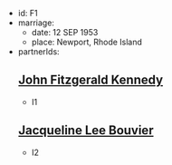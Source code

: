 - id: F1
- marriage:
  - date: 12 SEP 1953
  - place: Newport, Rhode Island
- partnerIds:
  ## [John Fitzgerald Kennedy](../../individuals/John-Fitzgerald-Kennedy)
  - I1
  ## [Jacqueline Lee Bouvier](../../individuals/Jacqueline-Lee-Bouvier)
  - I2

